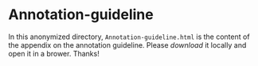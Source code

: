 # Annotation-guideline

In this anonymized directory, `Annotation-guideline.html` is the content of the appendix on the annotation guideline. Please *download* it locally and open it in a brower. Thanks!


